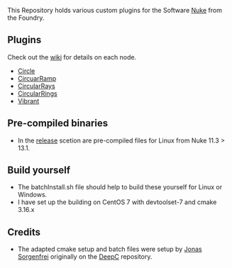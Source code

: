 This Repository holds various custom plugins for the Software [Nuke](https://www.foundry.com/products/nuke-family/nuke) from the Foundry.


## Plugins
Check out the [wiki](https://github.com/falkhofmann/nuke_plugins/wiki/) for details on each node.

- [Circle](https://github.com/falkhofmann/nuke_plugins/wiki/Circle)
- [CircuarRamp](https://github.com/falkhofmann/nuke_plugins/wiki/CircularRamp)
- [CircularRays](https://github.com/falkhofmann/nuke_plugins/wiki/CircularRays)
- [CircularRings](https://github.com/falkhofmann/nuke_plugins/wiki/CircularRings)
- [Vibrant](https://github.com/falkhofmann/nuke_plugins/wiki/Vibrant)


## Pre-compiled binaries
- In the [release](https://github.com/falkhofmann/nuke_plugins/releases) scetion are pre-compiled files for Linux from Nuke 11.3 > 13.1.


## Build yourself
- The batchInstall.sh file should help to build these yourself for Linux or Windows.
- I have set up the building on CentOS 7 with devtoolset-7 and cmake 3.16.x

## Credits 
- The adapted cmake setup and batch files were setup by [Jonas Sorgenfrei](https://github.com/jonassorgenfrei) originally on the [DeepC](https://github.com/charlesangus/DeepC) repository.
